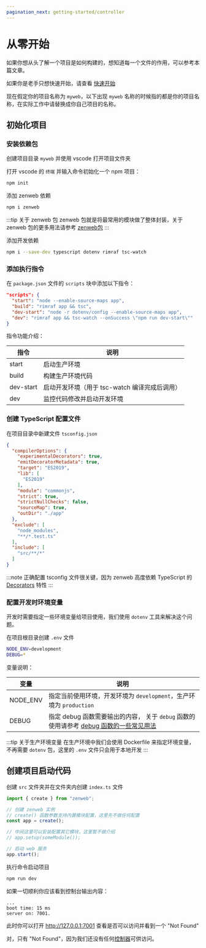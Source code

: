 ```yaml
---
pagination_next: getting-started/controller
---
```

# 从零开始

如果你想从头了解一个项目是如何构建的，想知道每一个文件的作用，可以参考本篇文章。

如果你是老手只想快速开始，请查看 [快速开始](quick)

现在假定你的项目名称为 `myweb`，以下出现 `myweb` 名称的时候指的都是你的项目名称，在实际工作中请替换成你自己项目的名称。

## 初始化项目

### 安装依赖包

创建项目目录 `myweb` 并使用 vscode 打开项目文件夹

打开 vscode 的 `终端` 并输入命令初始化一个 npm 项目：

```bash
npm init
```

添加 zenweb 依赖

```bash
npm i zenweb
```

:::tip 关于 zenweb 包
zenweb 包就是将最常用的模块做了整体封装，关于 zenweb 包的更多用法请参考 [zenweb包](../modules/zenweb)
:::

添加开发依赖

```bash
npm i --save-dev typescript dotenv rimraf tsc-watch
```

### 添加执行指令

在 `package.json` 文件的 `scripts` 块中添加以下指令：
```json {2-5} title="package.json"
"scripts": {
  "start": "node --enable-source-maps app",
  "build": "rimraf app && tsc",
  "dev-start": "node -r dotenv/config --enable-source-maps app",
  "dev": "rimraf app && tsc-watch --onSuccess \"npm run dev-start\""
}
```

指令功能介绍：

| 指令 | 说明 |
| ----- | ----- |
| start | 启动生产环境 |
| build | 构建生产环境代码 |
| dev-start | 启动开发环境（用于 tsc-watch 编译完成后调用）|
| dev | 监控代码修改并启动开发环境 | 

### 创建 TypeScript 配置文件

在项目目录中新建文件 `tsconfig.json`

```json title="tsconfig.json"
{
  "compilerOptions": {
    "experimentalDecorators": true,
    "emitDecoratorMetadata": true,
    "target": "ES2019",
    "lib": [
      "ES2019"
    ],
    "module": "commonjs",
    "strict": true,
    "strictNullChecks": false,
    "sourceMap": true,
    "outDir": "./app"
  },
  "exclude": [
    "node_modules",
    "**/*.test.ts"
  ],
  "include": [
    "src/**/*"
  ]
}
```

:::note
正确配置 tsconfig 文件很关键，因为 zenweb 高度依赖 TypeScript 的 [Decorators](https://www.typescriptlang.org/docs/handbook/decorators.html) 特性
:::

### 配置开发时环境变量

开发时需要指定一些环境变量给项目使用，我们使用 `dotenv` 工具来解决这个问题。

在项目根目录创建 `.env` 文件

```bash title=".env"
NODE_ENV=development
DEBUG=*
```

变量说明：

| 变量 | 说明 |
| --- | --- |
| NODE_ENV | 指定当前使用环境，开发环境为 `development`，生产环境为 `production` |
| DEBUG | 指定 debug 函数需要输出的内容， 关于 `debug` 函数的使用请参考 [debug 函数的一些常见用法](../guides/debug) |

:::tip 关于生产环境变量
在生产环境中我们会使用 Dockerfile 来指定环境变量，不再需要 `dotenv` 包，这里的 `.env` 文件只会用于本地开发
:::

## 创建项目启动代码

创建 `src` 文件夹并在文件夹内创建 `index.ts` 文件

```ts title="src/index.ts"
import { create } from "zenweb";

// 创建 zenweb 实例
// create() 函数参数支持内置模块配置，这里先不做任何配置
const app = create();

// 中间这里可以安装配置其它模块，这里暂不做介绍
// app.setup(someModule());

// 启动 web 服务
app.start();
```

执行命令启动项目

```bash
npm run dev
```

如果一切顺利你应该看到控制台输出内容：

```
...
boot time: 15 ms
server on: 7001.
```

此时你可以打开 http://127.0.0.1:7001 查看是否可以访问并看到一个 "Not Found"

对，只有 "Not Found"，因为我们还没有任何[控制器](controller)可供访问。
